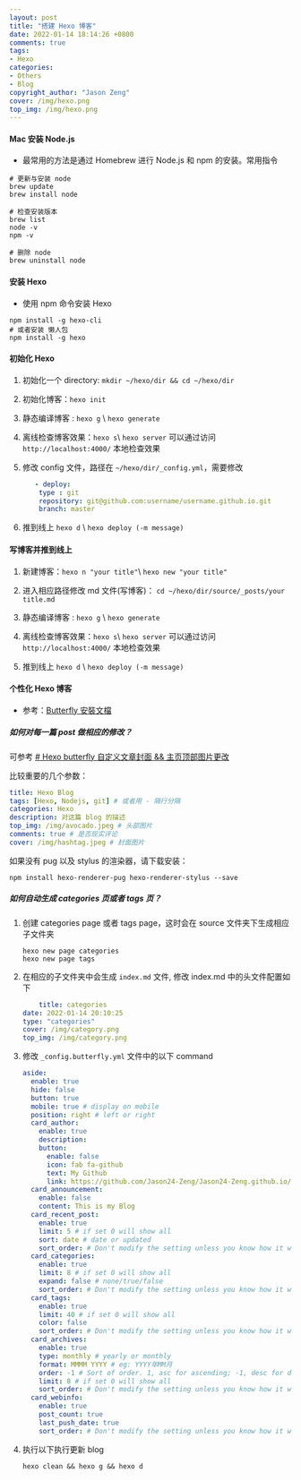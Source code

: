 ```yaml
---
layout: post
title: "搭建 Hexo 博客"
date: 2022-01-14 18:14:26 +0800
comments: true
tags: 
- Hexo
categories: 
- Others
- Blog
copyright_author: "Jason Zeng"
cover: /img/hexo.png
top_img: /img/hexo.png
---
```


#### Mac 安装 Node.js

- 最常用的方法是通过 Homebrew 进行 Node.js 和 npm 的安装。常用指令

```shell
# 更新与安装 node
brew update
brew install node

# 检查安装版本
brew list
node -v
npm -v

# 删除 node
brew uninstall node
```

#### 安装 Hexo

- 使用 npm 命令安装 Hexo

```shell
npm install -g hexo-cli 
# 或者安装 懒人包
npm install -g hexo
```

#### 初始化 Hexo

1. 初始化一个 directory: `mkdir ~/hexo/dir && cd ~/hexo/dir`

2. 初始化博客：`hexo init`

3. 静态编译博客 : `hexo g` \ `hexo generate`

4. 离线检查博客效果：`hexo s`\ `hexo server` 可以通过访问  `http://localhost:4000/` 本地检查效果

5. 修改 config 文件，路径在 `~/hexo/dir/_config.yml`，需要修改
   
   ```yml
      - deploy:
       type : git
       repository: git@github.com:username/username.github.io.git
       branch: master
   ```

6. 推到线上 `hexo d` \ `hexo deploy (-m message)`

#### 写博客并推到线上

1. 新建博客：`hexo n "your title"`\ `hexo new "your title"`

2. 进入相应路径修改 md 文件(写博客)： `cd ~/hexo/dir/source/_posts/your title.md`

3. 静态编译博客 : `hexo g` \ `hexo generate`

4. 离线检查博客效果：`hexo s`\ `hexo server` 可以通过访问 `http://localhost:4000/` 本地检查效果

5. 推到线上 `hexo d` \ `hexo deploy (-m message)`

#### 个性化 Hexo 博客

- 参考：[Butterfly 安裝文檔](https://butterfly.js.org/posts/dc584b87/)

##### 如何对每一篇 post 做相应的修改？

可参考 [# Hexo butterfly 自定义文章封面 && 主页顶部图片更改](https://blog.csdn.net/qq_43857095/article/details/108306164)

比较重要的几个参数：

```yml
title: Hexo Blog
tags: [Hexo, Nodejs, git] # 或者用 - 隔行分隔
categories: Hexo
description: 对这篇 blog 的描述
top_img: /img/avocado.jpeg # 头部图片
comments: true # 是否现实评论
cover: /img/hashtag.jpeg # 封面图片
```

如果没有 pug 以及 stylus 的渲染器，请下载安装：

```shell
npm install hexo-renderer-pug hexo-renderer-stylus --save
```

##### 如何自动生成 categories 页或者 tags 页？

1. 创建 categories page 或者 tags page，这时会在 source 文件夹下生成相应子文件夹
   
   ```shell
   hexo new page categories
   hexo new page tags
   ```

2. 在相应的子文件夹中会生成 `index.md` 文件, 修改 index.md 中的头文件配置如下
   
   ```yaml
       title: categories
   date: 2022-01-14 20:10:25
   type: "categories"
   cover: /img/category.png
   top_img: /img/category.png
   ```

3. 修改 `_config.butterfly.yml` 文件中的以下 command
   
   ```yaml
   aside:
     enable: true
     hide: false
     button: true
     mobile: true # display on mobile
     position: right # left or right
     card_author:
       enable: true
       description:
       button:
         enable: false
         icon: fab fa-github
         text: My Github
         link: https://github.com/Jason24-Zeng/Jason24-Zeng.github.io/tree/main
     card_announcement:
       enable: false
       content: This is my Blog
     card_recent_post:
       enable: true
       limit: 5 # if set 0 will show all
       sort: date # date or updated
       sort_order: # Don't modify the setting unless you know how it works
     card_categories:
       enable: true
       limit: 8 # if set 0 will show all
       expand: false # none/true/false
       sort_order: # Don't modify the setting unless you know how it works
     card_tags:
       enable: true
       limit: 40 # if set 0 will show all
       color: false
       sort_order: # Don't modify the setting unless you know how it works
     card_archives:
       enable: true
       type: monthly # yearly or monthly
       format: MMMM YYYY # eg: YYYY年MM月
       order: -1 # Sort of order. 1, asc for ascending; -1, desc for descending
       limit: 8 # if set 0 will show all
       sort_order: # Don't modify the setting unless you know how it works
     card_webinfo:
       enable: true
       post_count: true
       last_push_date: true
       sort_order: # Don't modify the setting unless you know how it works
   ```

4. 执行以下执行更新 blog
   
   ```shell
   hexo clean && hexo g && hexo d
   ```
